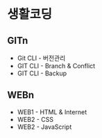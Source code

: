 # 생활코딩
## GITn
- Git CLI - 버전관리
- GIT CLI - Branch & Conflict
- GIT CLI - Backup
## WEBn
- WEB1 - HTML & Internet
- WEB2 - CSS
- WEB2 - JavaScript
